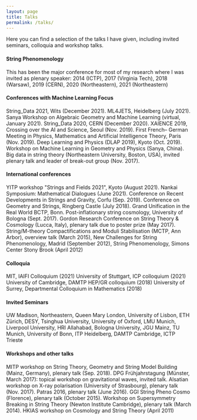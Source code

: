 ```yaml
---
layout: page
title: Talks
permalink: /talks/
---
```


Here you can find a selection of the talks I have given, including invited seminars, colloquia and workshop talks.

#### String Phenomenology
This has been the major conference for most of my research where I was invited as plenary speaker:
2014 (ICTP), 2017 (Virginia Tech), 2018 (Warsaw), 2019 (CERN), 2020 (Northeastern), 2021 (Northeastern)

#### Conferences with Machine Learning Focus
String_Data 2021, Wits (December 2021).
ML4JETS, Heidelberg (July 2021).
Sanya Workshop on Algebraic Geometry and Machine Learning (virtual, January 2021).
String_Data 2020, CERN (December 2020).
XAIENCE 2019, Crossing over the AI and Science, Seoul (Nov. 2019). First French–
German Meeting in Physics, Mathematics and Artificial Intelligence Theory, Paris (Nov.
2019). Deep Learning and Physics (DLAP 2019), Kyoto (Oct. 2019). Workshop on Machine
Learning in Geometry and Physics (Sanya, China). Big data in string theory (Northeastern
University, Boston, USA), invited plenary talk and leader of break-out group (Nov. 2017).

#### International conferences
YITP workshop "Strings and Fields 2021", Kyoto (August 2021).
Nankai Symposium: Mathematical Dialogues (June 2021).
Conference on Recent Developments in Strings and Gravity, Corfu (Sep. 2019).
Conference on Geometry and Strings, Ringberg Castle (July 2018). Grand Unification in
the Real World BCTP, Bonn. Post-inflationary string cosmology, University of Bologna
(Sept. 2017). Gordon Research Conference on String Theory & Cosmology (Lucca, Italy),
plenary talk due to poster prize (May 2017). String/M-theory Compactifications and
Moduli Stabilisation (MCTP, Ann Arbor), overview talk (March 2015), New Challenges for
String Phenomenology, Madrid (September 2012), String Phenomenology, Simons
Center Stony Brook (April 2012)

#### Colloquia
MIT, IAIFI Colloquium (2021)
University of Stuttgart, ICP colloquium (2021)
University of Cambridge, DAMTP HEP/GR colloquium (2018)
University of Surrey, Departmental Colloquium in Mathematics (2018)

#### Invited Seminars
UW Madison, Northeastern, Queen Mary London, University of Lisbon, ETH Zürich, DESY, Tsinghua University, University of Oxford, LMU Munich, Liverpool
University, HRI Allahabad, Bologna University, JGU Mainz, TU Munich, University of Bonn,
ITP Heidelberg, DAMTP Cambridge, ICTP Trieste

#### Workshops and other talks
MITP workshop on String Theory, Geometry and String Model Building (Mainz, Germany),
plenary talk (Sep. 2018). DPG Frühjahrstagung (Münster, March 2017): topical workshop
on gravitational waves, invited talk. Alsatian workshop on X-ray polarisation (University of
Strasbourg), plenary talk (Nov. 2017). Patras 2016, plenary talk (June 2016). GGI String
Pheno Cosmo (Florence), plenary talk (October 2015). Workshop on Supersymmetry
Breaking in String Theory (Newton Institute Cambridge), plenary talk (March 2014).
HKIAS workshop on Cosmology and String Theory (April 2011)
